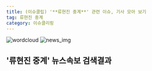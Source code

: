 ```yaml
---
title: (이슈클립) '**류현진 중계**' 관련 이슈, 기사 모아 보기
tag: 류현진 중계
category: 이슈클리핑
---
```

![wordcloud](https://s3.ap-northeast-2.amazonaws.com/lyrics101-wordcloud/2018-09-18-1537244735.png)
![news_img](https://user-images.githubusercontent.com/42597476/44507050-1206f400-a6e4-11e8-8d98-7ffbfebb353f.png)
## **'**류현진 중계**'** 뉴스속보 검색결과

